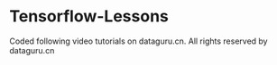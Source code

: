 # Tensorflow-Lessons
Coded following video tutorials on dataguru.cn.
All rights reserved by dataguru.cn
